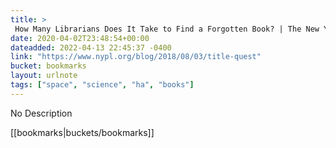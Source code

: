 ```yaml
---
title: > 
 How Many Librarians Does It Take to Find a Forgotten Book? | The New York Public Library
date: 2020-04-02T23:48:54+00:00
dateadded: 2022-04-13 22:45:37 -0400
link: "https://www.nypl.org/blog/2018/08/03/title-quest"
bucket: bookmarks
layout: urlnote
tags: ["space", "science", "ha", "books"]
--- 
```

No Description
 <!-- end excerpt --> 
<div class='bucket'>[[bookmarks|buckets/bookmarks]]</div> 
